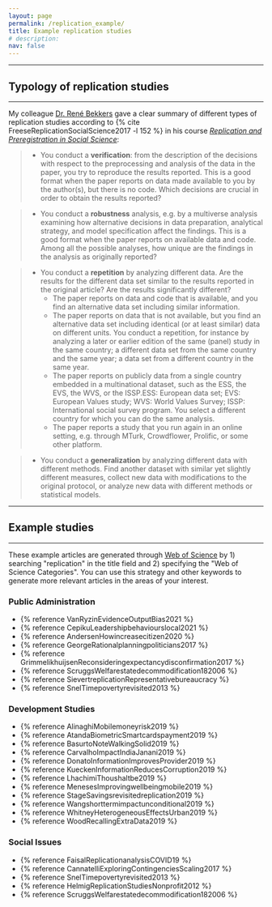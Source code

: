 ```yaml
---
layout: page
permalink: /replication_example/
title: Example replication studies
# description:
nav: false
---
```


---
## Typology of replication studies
---

My colleague [Dr. René Bekkers](https://renebekkers.wordpress.com/) gave a clear summary of different types of replication studies according to {% cite FreeseReplicationSocialScience2017 -l 152 %} in his course _[Replication and Preregistration in Social Science](https://osf.io/bh3yp/)_:

>- You conduct a **verification**: from the description of the decisions with respect to the preprocessing and analysis of the data in the paper, you try to reproduce the results reported. This is a good format when the paper reports on data made available to you by the author(s), but there is no code. Which decisions are crucial in order to obtain the results reported?

>- You conduct a **robustness** analysis, e.g. by a multiverse analysis examining how alternative decisions in data preparation, analytical strategy, and model specification affect the findings. This is a good format when the paper reports on available data and code. Among all the possible analyses, how unique are the findings in the analysis as originally reported?

>- You conduct a **repetition** by analyzing different data. Are the results for the different data set similar to the results reported in the original article? Are the results significantly different?
>	- The paper reports on data and code that is available, and you find an alternative data set including similar information.
>	- The paper reports on data that is not available, but you find an alternative data set including identical (or at least similar) data on different units. You conduct a repetition, for instance by analyzing a later or earlier edition of the same (panel) study in the same country; a different data set from the same country and the same year; a data set from a different country in the same year. 
>	- The paper reports on publicly data from a single country embedded in a multinational dataset, such as the ESS, the EVS, the WVS, or the ISSP.<d-footnote>ESS: European data set; EVS: European Values study; WVS: World Values Survey; ISSP: International social survey program.</d-footnote> You select a different country for which you can do the same analysis. 
>	- The paper reports a study that you run again in an online setting, e.g. through MTurk, Crowdflower, Prolific, or some other platform.

>- You conduct a **generalization** by analyzing different data with different methods. Find another dataset with similar yet slightly different measures, collect new data with modifications to the original protocol, or analyze new data with different methods or statistical models.

---
## Example studies
---

These example articles are generated through [Web of Science](https://guides.lib.utexas.edu/db/370) by 1) searching "replication" in the title field and 2) specifying the "Web of Science Categories". You can use this strategy and other keywords to generate more relevant articles in the areas of your interest.

### Public Administration

- {% reference VanRyzinEvidenceOutputBias2021 %}
- {% reference CepikuLeadershipbehaviourslocal2021 %}
- {% reference AndersenHowincreasecitizen2020 %}
- {% reference GeorgeRationalplanningpoliticians2017 %}
- {% reference GrimmelikhuijsenReconsideringexpectancydisconfirmation2017 %}
- {% reference ScruggsWelfarestatedecommodification182006 %}
- {% reference SievertreplicationRepresentativebureaucracy %}
- {% reference SnelTimepovertyrevisited2013 %}

### Development Studies

- {% reference AlinaghiMobilemoneyrisk2019 %}
- {% reference AtandaBiometricSmartcardspayment2019 %}
- {% reference BasurtoNoteWalkingSolid2019 %}
- {% reference CarvalhoImpactIndiaJanani2019 %}
- {% reference DonatoInformationImprovesProvider2019 %}
- {% reference KueckenInformationReducesCorruption2019 %}
- {% reference LhachimiThoushaltbe2019 %}
- {% reference MenesesImprovingwellbeingmobile2019 %}
- {% reference StageSavingsrevisitedreplication2019 %}
- {% reference Wangshorttermimpactunconditional2019 %}
- {% reference WhitneyHeterogeneousEffectsUrban2019 %}
- {% reference WoodRecallingExtraData2019 %}

### Social Issues

- {% reference FaisalReplicationanalysisCOVID19 %}
- {% reference CannatelliExploringContingenciesScaling2017 %}
- {% reference SnelTimepovertyrevisited2013 %}
- {% reference HelmigReplicationStudiesNonprofit2012 %}
- {% reference ScruggsWelfarestatedecommodification182006 %}

